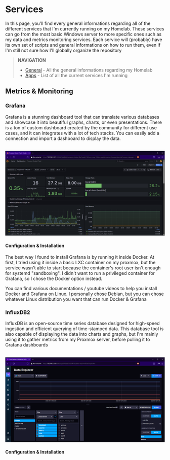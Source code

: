 # Services

In this page, you'll find every general informations regarding all of the different services that I'm currently running on my Homelab. These services can go from the most basic Windows server to more specific ones such as my data and metrics monitoring services. Each service will (probably) have its own set of scripts and general informations on how to run them, even if I'm still not sure how I'll globally organize the repository

> **NAVIGATION**
> * [General](https://github.com/KelyanDev/Homelab) - All the general informations regarding my Homelab
> * [Apps](https://github.com/KelyanDev/Homelab/blob/main/apps/README.md) - List of all the current services I'm running

## Metrics & Monitoring

### Grafana

Grafana is a stunning dashboard tool that can translate various databases and showcase it into beautiful graphs, charts, or even presentations. There is a ton of custom dashboard created by the community for different use cases, and it can integrates with a lot of tech stacks. You can easily add a connection and import a dashboard to display the data.

<div align="center">
  <br />
  <img src="images/grafana_dashboard.png" alt="Logo" width="900"/>
  <br />
</div>

#### Configuration & Installation
The best way I found to install Grafana is by running it inside Docker. At first, I tried using it inside a basic LXC container on my proxmox, but the service wasn't able to start because the container's root user isn't enough for systemd "sandboxing". I didn't want to run a privileged container for Grafana, so I chose the Docker option instead.

You can find various documentations / youtube videos to help you install Docker and Grafana on Linux. I personally chose Debian, but you can chose whatever Linux distribution you want that can run Docker & Grafana

### InfluxDB2

InfluxDB is an open-source time series database designed for high-speed ingestion and efficient querying of time-stamped data. This database tool is also capable of displaying the data into charts and graphs, but I'm mainly using it to gather metrics from my Proxmox server, before pulling it to Grafana dashboards

<div align="center">
  <br />
  <img src="images/influxdb_dashboard.png" alt="Logo" width="900"/>
  <br />
</div>

#### Configuration & Installation


